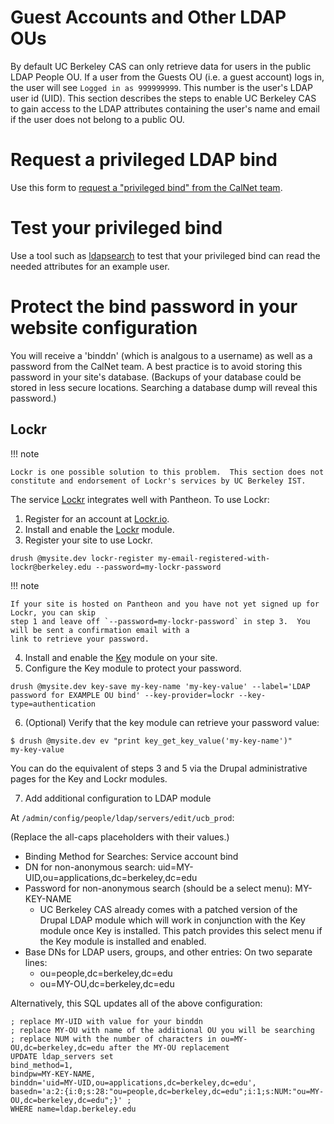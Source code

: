
# Guest Accounts and Other LDAP OUs
By default UC Berkeley CAS can only retrieve data for users in the public LDAP 
People OU. If a user from the Guests OU (i.e. a guest account) logs in, the user 
will see `Logged in as 999999999`.  This number is the user's LDAP user id (UID). 
This section describes the steps to enable UC Berkeley CAS to gain access to the 
LDAP attributes containing the user's name and email if the user does not belong 
to a public OU.

# Request a privileged LDAP bind

Use this form to [request
a "privileged bind" from the CalNet team](https://calnetweb.berkeley.edu/calnet-technologists/ldap-directory-service/resources-developers/applying-directory-access).

# Test your privileged bind

Use a tool such as [ldapsearch](https://wikihub.berkeley.edu/x/jwRbC) to test that your privileged bind can read the needed attributes for an example user.

# Protect the bind password in your website configuration

You will receive a 'binddn' (which is analgous to a username) as well as a password from the CalNet team. 
A best practice is to avoid storing this password in your site's database. (Backups
of your database could be stored in less secure locations. Searching a database
dump will reveal this password.)
 
## Lockr 

!!! note

    Lockr is one possible solution to this problem.  This section does not constitute and endorsement of Lockr's services by UC Berkeley IST.
    
The service [Lockr](https://lockr.io) integrates well with Pantheon. To use Lockr:

1) Register for an account at [Lockr.io](https://lockr.io).
2) Install and enable the [Lockr](https://www.drupal.org/project/lockr) module.
3) Register your site to use Lockr.
```
drush @mysite.dev lockr-register my-email-registered-with-lockr@berkeley.edu --password=my-lockr-password
```
!!! note

    If your site is hosted on Pantheon and you have not yet signed up for Lockr, you can skip
    step 1 and leave off `--password=my-lockr-password` in step 3.  You will be sent a confirmation email with a 
    link to retrieve your password.

4) Install and enable the [Key](https://www.drupal.org/project/key) module on your site.
5) Configure the Key module to protect your password.
```
drush @mysite.dev key-save my-key-name 'my-key-value' --label='LDAP password for EXAMPLE OU bind' --key-provider=lockr --key-type=authentication
```

6) (Optional) Verify that the key module can retrieve your password value:
```
$ drush @mysite.dev ev "print key_get_key_value('my-key-name')"
my-key-value
```

You can do the equivalent of steps 3 and 5 via the Drupal administrative pages for the Key and Lockr modules.

7) Add additional configuration to LDAP module

At `/admin/config/people/ldap/servers/edit/ucb_prod`:

(Replace the all-caps placeholders with their values.)

* Binding Method for Searches: Service account bind
* DN for non-anonymous search: uid=MY-UID,ou=applications,dc=berkeley,dc=edu
* Password for non-anonymous search (should be a select menu): MY-KEY-NAME
  * UC Berkeley CAS already comes with a patched version of the Drupal LDAP module 
    which will work in conjunction with the Key module once Key is installed. This patch provides this
    select menu if the Key module is installed and enabled.
* Base DNs for LDAP users, groups, and other entries: On two separate lines:
  * ou=people,dc=berkeley,dc=edu
  * ou=MY-OU,dc=berkeley,dc=edu


Alternatively, this SQL updates all of the above configuration:

```
; replace MY-UID with value for your binddn
; replace MY-OU with name of the additional OU you will be searching
; replace NUM with the number of characters in ou=MY-OU,dc=berkeley,dc=edu after the MY-OU replacement
UPDATE ldap_servers set 
bind_method=1, 
bindpw=MY-KEY-NAME, 
binddn='uid=MY-UID,ou=applications,dc=berkeley,dc=edu',
basedn='a:2:{i:0;s:28:"ou=people,dc=berkeley,dc=edu";i:1;s:NUM:"ou=MY-OU,dc=berkeley,dc=edu";}' ; 
WHERE name=ldap.berkeley.edu
```


